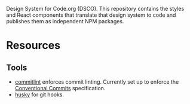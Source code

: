 Design System for Code.org (DSCO). This repository contains the styles and React components that translate that design system to code and publishes them as independent NPM packages.

# Resources

## Tools

- [commitlint](https://commitlint.js.org) enforces commit linting. Currently set up to enforce the [Conventional Commits](https://www.conventionalcommits.org) specification.
- [husky](https://typicode.github.io/husky) for git hooks.
